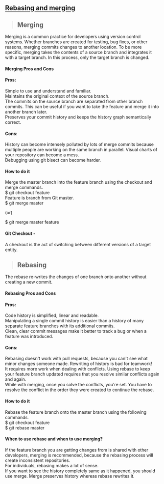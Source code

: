 ## [Rebasing and merging](https://prayuja-teli.github.io/Blog/Git)     


> ## Merging <br/>

Merging is a common practice for developers using version control systems. Whether branches are created for testing, bug fixes, or other reasons, merging commits changes to another location. To be more specific, merging takes the contents of a source branch and integrates it with a target branch. In this process, only the target branch is changed. 

#### Merging Pros and Cons<br/>

#### Pros:<br/>

Simple to use and understand and familiar.</br>
Maintains the original context of the source branch.<br/>
The commits on the source branch are separated from other branch commits. This can be useful if you want to take the feature and merge it into another branch later.<br/>
Preserves your commit history and keeps the history graph semantically correct.<br/>

#### Cons:<br/>
History can become intensely polluted by lots of merge commits because multiple people are working on the same branch in parallel. Visual charts of your repository can become a mess.<br/>
Debugging using git bisect can become harder.<br/>

#### How to do it<br/>
Merge the master branch into the feature branch using the checkout and merge commands.<br/>
$ git checkout feature<br/> 
Feature is branch from Git master.<br/>
$ git merge master<br/>
 
(or)<br/>
 
$ git merge master feature<br/>

#### Git Checkout -<br/>

A checkout is the act of switching between different versions of a target entity.<br/>


> ## Rebasing <br/>
 
The rebase re-writes the changes of one branch onto another without creating a new commit.<br/>
 
#### Rebasing Pros and Cons <br/>

#### Pros: <br/>
Code history is simplified, linear and readable.<br/>
Manipulating a single commit history is easier than a history of many separate feature branches with its additional commits.<br/>
Clean, clear commit messages make it better to track a bug or when a feature was introduced.<br/>

#### Cons: <br/>

Rebasing doesn't work with pull requests, because you can't see what minor changes someone made. Rewriting of history is bad for teamwork!<br/>
It requires more work when dealing with conflicts. Using rebase to keep your feature branch updated requires that you resolve similar conflicts again and again.<br/>
While with merging, once you solve the conflicts, you're set. You have to resolve the conflict in the order they were created to continue the rebase.<br/>

#### How to do it<br/>
Rebase the feature branch onto the master branch using the following commands.<br/>
$ git checkout feature<br/>
$ git rebase master<br/>

#### When to use rebase and when to use merging?<br/>

If the feature branch you are getting changes from is shared with other developers, merging is recommended, because the rebasing process will create inconsistent repositories.<br/>
For individuals, rebasing makes a lot of sense.<br/>
If you want to see the history completely same as it happened, you should use merge. Merge preserves history whereas rebase rewrites it.<br/>











